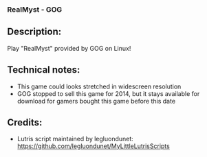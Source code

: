 ### RealMyst - GOG
## Description:
Play "RealMyst" provided by GOG on Linux!
## Technical notes:
- This game could looks stretched in widescreen resolution
- GOG stopped to sell this game for 2014, but it stays available for download for gamers bought this game before this date
## Credits:
- Lutris script maintained by legluondunet: https://github.com/legluondunet/MyLittleLutrisScripts
